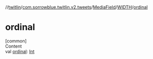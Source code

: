 //[twitlin](../../../index.md)/[com.sorrowblue.twitlin.v2.tweets](../../index.md)/[MediaField](../index.md)/[WIDTH](index.md)/[ordinal](ordinal.md)



# ordinal  
[common]  
Content  
val [ordinal](ordinal.md): [Int](https://kotlinlang.org/api/latest/jvm/stdlib/kotlin/-int/index.html)  



